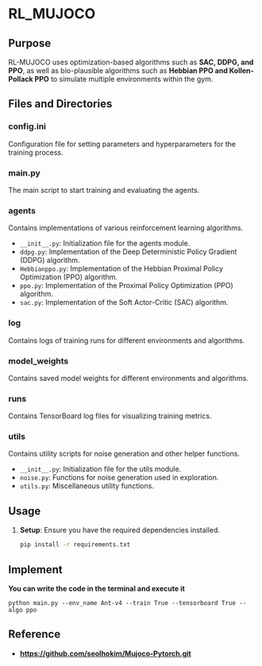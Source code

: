 # RL_MUJOCO
## Purpose
RL-MUJOCO uses optimization-based algorithms such as **SAC, DDPG, and PPO**, as well as bio-plausible algorithms such as **Hebbian PPO and Kollen-Pollack PPO** to simulate multiple environments within the gym.

## Files and Directories

### config.ini
Configuration file for setting parameters and hyperparameters for the training process.

### main.py
The main script to start training and evaluating the agents.

### agents
Contains implementations of various reinforcement learning algorithms.
- `__init__.py`: Initialization file for the agents module.
- `ddpg.py`: Implementation of the Deep Deterministic Policy Gradient (DDPG) algorithm.
- `Hebbianppo.py`: Implementation of the Hebbian Proximal Policy Optimization (PPO) algorithm.
- `ppo.py`: Implementation of the Proximal Policy Optimization (PPO) algorithm.
- `sac.py`: Implementation of the Soft Actor-Critic (SAC) algorithm.

### log
Contains logs of training runs for different environments and algorithms.

### model_weights
Contains saved model weights for different environments and algorithms.

### runs
Contains TensorBoard log files for visualizing training metrics.

### utils
Contains utility scripts for noise generation and other helper functions.
- `__init__.py`: Initialization file for the utils module.
- `noise.py`: Functions for noise generation used in exploration.
- `utils.py`: Miscellaneous utility functions.

## Usage

1. **Setup**: Ensure you have the required dependencies installed.
   ```bash
   pip install -r requirements.txt
   
## Implement
**You can write the code in the terminal and execute it**
```
python main.py --env_name Ant-v4 --train True --tensorboard True --algo ppo  
```
## Reference
- **https://github.com/seolhokim/Mujoco-Pytorch.git**
